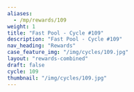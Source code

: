 ```yaml
---
aliases:
  - /mp/rewards/109
weight: 1
title: "Fast Pool - Cycle #109"
description: "Fast Pool - Cycle #109"
nav_heading: "Rewards"
case_feature_img: "/img/cycles/109.jpg"
layout: "rewards-combined"
draft: false
cycle: 109
thumbnail: "/img/cycles/109.jpg"
---
```

